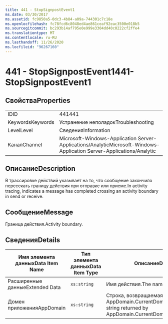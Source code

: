 ```yaml
---
title: 441 - StopSignpostEvent1
ms.date: 03/30/2017
ms.assetid: fc9850a5-0dc3-4b84-a09a-744301c7c18e
ms.openlocfilehash: fc78fcd6c8048ed4ae861ceaf92eac3500e018b5
ms.sourcegitcommit: bc293b14af795e0e999e3304dd40c0222cf2ffe4
ms.translationtype: MT
ms.contentlocale: ru-RU
ms.lasthandoff: 11/26/2020
ms.locfileid: "96267160"
---
```

# <a name="441--stopsignpostevent1"></a><span data-ttu-id="7c705-102">441 - StopSignpostEvent1</span><span class="sxs-lookup"><span data-stu-id="7c705-102">441- StopSignpostEvent1</span></span>

## <a name="properties"></a><span data-ttu-id="7c705-103">Свойства</span><span class="sxs-lookup"><span data-stu-id="7c705-103">Properties</span></span>  
  
|||  
|-|-|  
|<span data-ttu-id="7c705-104">ID</span><span class="sxs-lookup"><span data-stu-id="7c705-104">ID</span></span>|<span data-ttu-id="7c705-105">441</span><span class="sxs-lookup"><span data-stu-id="7c705-105">441</span></span>|  
|<span data-ttu-id="7c705-106">Keywords</span><span class="sxs-lookup"><span data-stu-id="7c705-106">Keywords</span></span>|<span data-ttu-id="7c705-107">Устранение неполадок</span><span class="sxs-lookup"><span data-stu-id="7c705-107">Troubleshooting</span></span>|  
|<span data-ttu-id="7c705-108">Level</span><span class="sxs-lookup"><span data-stu-id="7c705-108">Level</span></span>|<span data-ttu-id="7c705-109">Сведения</span><span class="sxs-lookup"><span data-stu-id="7c705-109">Information</span></span>|  
|<span data-ttu-id="7c705-110">Канал</span><span class="sxs-lookup"><span data-stu-id="7c705-110">Channel</span></span>|<span data-ttu-id="7c705-111">Microsoft-Windows-Application Server-Applications/Analytic</span><span class="sxs-lookup"><span data-stu-id="7c705-111">Microsoft-Windows-Application Server-Applications/Analytic</span></span>|  
  
## <a name="description"></a><span data-ttu-id="7c705-112">Описание</span><span class="sxs-lookup"><span data-stu-id="7c705-112">Description</span></span>  

 <span data-ttu-id="7c705-113">В трассировке действий указывает на то, что сообщение закончило пересекать границу действия при отправке или приеме.</span><span class="sxs-lookup"><span data-stu-id="7c705-113">In activity tracing, indicates a message has completed crossing an activity boundary in send or receive.</span></span>  
  
## <a name="message"></a><span data-ttu-id="7c705-114">Сообщение</span><span class="sxs-lookup"><span data-stu-id="7c705-114">Message</span></span>  

 <span data-ttu-id="7c705-115">Граница действия.</span><span class="sxs-lookup"><span data-stu-id="7c705-115">Activity boundary.</span></span>  
  
## <a name="details"></a><span data-ttu-id="7c705-116">Сведения</span><span class="sxs-lookup"><span data-stu-id="7c705-116">Details</span></span>  
  
|<span data-ttu-id="7c705-117">Имя элемента данных</span><span class="sxs-lookup"><span data-stu-id="7c705-117">Data Item Name</span></span>|<span data-ttu-id="7c705-118">Тип элемента данных</span><span class="sxs-lookup"><span data-stu-id="7c705-118">Data Item Type</span></span>|<span data-ttu-id="7c705-119">Описание</span><span class="sxs-lookup"><span data-stu-id="7c705-119">Description</span></span>|  
|--------------------|--------------------|-----------------|  
|<span data-ttu-id="7c705-120">Расширенные данные</span><span class="sxs-lookup"><span data-stu-id="7c705-120">Extended Data</span></span>|`xs:string`|<span data-ttu-id="7c705-121">Имя действия.</span><span class="sxs-lookup"><span data-stu-id="7c705-121">The name of the activity.</span></span>|  
|<span data-ttu-id="7c705-122">Домен приложения</span><span class="sxs-lookup"><span data-stu-id="7c705-122">AppDomain</span></span>|`xs:string`|<span data-ttu-id="7c705-123">Строка, возвращаемая AppDomain.CurrentDomain.FriendlyName.</span><span class="sxs-lookup"><span data-stu-id="7c705-123">The string returned by AppDomain.CurrentDomain.FriendlyName.</span></span>|
